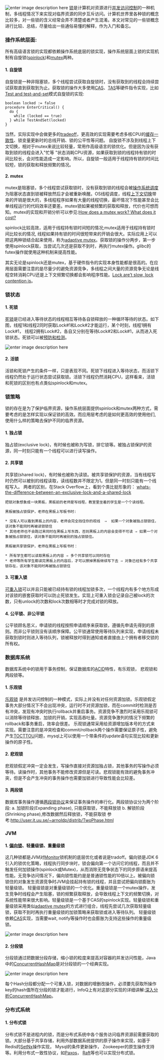 ![enter image description here](http://oojr8w6at.bkt.clouddn.com/image/jpgancientdoorlock.jpg)
[锁](https://en.wikipedia.org/wiki/Lock_%28computer_science%29#Types)是计算机对资源进行[并发访问控制](https://en.wikipedia.org/wiki/Concurrency_control)的一种机制，多线程情况下来实现对临界资源的同步互斥访问。计算机世界里各种锁的概念比较多，对一些锁的含义经常会弄不清楚或者产生混淆。本文对常见的一些锁概念进行比较、总结，尽量给出一些通俗易懂的解释，作为入门和备忘。

### 操作系统层面:
所有高级语言锁的实现都依赖操作系统底层的锁实现，操作系统层面上锁的实现机制有自旋锁([spinlock](https://en.wikipedia.org/wiki/Spinlock))和[mutex](https://en.wikipedia.org/wiki/Mutual_exclusion)两种。

#### 1. 自旋锁
自旋锁是一种非阻塞锁，多个线程尝试获取自旋锁时，没有获取到的线程会持续尝试获取直到获取到为止。获取锁的操作大多使用[CAS](https://en.wikipedia.org/wiki/Compare-and-swap)、[TAS](https://en.wikipedia.org/wiki/Test-and-set)等硬件指令实现，比如[Test and test-and-set](https://en.wikipedia.org/wiki/Test_and_test-and-set)模式自旋锁的实现:
```
boolean locked := false
procedure EnterCritical() {
  do {
    while (locked == true)
  } while TestAndSet(locked)
}
```
当然，实际实现中会做更多的[tradeoff](https://www.zhihu.com/question/55764216)，更高效的实现需要考虑多核CPU的[缓存一致性](https://en.wikipedia.org/wiki/Cache_coherence)、锁变量更新时的总线开销、锁的公平性等问题。
自旋锁不涉及到线程上下文切换，相对于mutex来说比较轻量，常用作高级语言的锁优化。但是因为没有获取到锁的线程会进入"忙等 "状态消耗CPU资源，如果获取到锁的线程持有锁的时间比较长，会对性能造成一定影响。所以，自旋锁一般适用于线程持有锁的时间比较短，锁的获取和释放频繁的情况。
#### 2. mutex
mutex是阻塞锁，多个线程尝试获取锁时，没有获取到锁的线程会被[操作系统调度](https://en.wikipedia.org/wiki/Scheduling_%28computing%29#Process_scheduler)为阻塞状态直到锁被释放然后才会被重新唤醒。OS线程调度，线程[上下文切换](https://en.wikipedia.org/wiki/Context_switch)带来的开销是很大的，多线程程序如果有大量的线程切换，最坏情况下性能甚至会比单线程运行的代码效率还要差。mutex锁如果被频繁的获取和释放，代价也可想而知。mutex的实现和开销分析可以参见:[How does a mutex work? What does it cost?](https://mortoray.com/2011/12/16/how-does-a-mutex-work-what-does-it-cost/)

spinlock比较高效，适用于线程持有锁时间短的情况;mutex适用于线程持有锁时间比较长的情况, 线程如果持有锁的时间很短带来的开销会很大。实际应用上可以把这两种锁结合起来使用，称为[adaptive mutex](https://lwn.net/Articles/704843/)。获取锁的操作分两步，第一步使用spinlock获取，当尝试几次还是获取不到时，再执行mutex操作。glibc的futex操作就使用这种机制来提高性能。

其实无论是spinlock还是mutex，基于硬件指令的实现本身性能都是很高的。在应用层面需要注意的是尽量少的避免资源竞争，多线程之间大量的资源竞争无论是线程空转消耗CPU还是上下文频繁切换都会影响程序性能。[Lock are't slow, lock contention is](http://preshing.com/20111118/locks-arent-slow-lock-contention-is/)。

### 锁状态

#### 1. 死锁

[死锁](https://en.wikipedia.org/wiki/Deadlock)是已经进入等待状态的线程相互等待各自锁释放的一种循环等待的状态。如下图，线程1和线程2同时获取Lock#1和Lock#2才能运行，某个时刻，线程1拥有Lock#1， 线程2拥有Lock#2，各自又分别在等待Lock#2和Lock#1，从而进入死锁状态。死锁可以被[预防和检测](http://javajee.com/deadlock-prevention-avoidance-detection-and-recovery-in-operating-systems)。

![enter image description here](http://oojr8w6at.bkt.clouddn.com/image/jpgdead_lock.png)

#### 2. 活锁 

活锁和死锁产生的条件一样，只是表现不同。死锁下线程进入等待状态，而活锁下线程仍然处于运行状态尝试获取锁。活锁下线程仍然消耗CPU，这样看来，活锁和死锁的区别也有点类似spinlock和mutex。
### 锁策略
锁的存在是为了保护临界资源，操作系统层面提供spinlock和mutex两种方式，需要考虑的是怎样实现以保证锁的高效。而应用层考虑的是如何更高效的使用他们, 使用什么样的策略去保护不同的临界资源。

#### 1. 独占锁

独占锁(exclusive lock)，有时候也被称为写锁，排它锁等。被独占锁保护的资源，同一时刻只能有一个线程可以进行读写操作。

#### 2. 共享锁

共享锁(shared lock)，有时候也被称为读锁。被共享锁保护的资源，当有线程写时仍然可以被别的线程读取，读线程数并不限定为1。但是同一时刻只能有一个线程写入。
两者的区别，在Stack Overflow上，看到个类比挺形象的：
		 [whats-the-difference-between-an-exclusive-lock-and-a-shared-lock](https://stackoverflow.com/questions/11837428/whats-the-difference-between-an-exclusive-lock-and-a-shared-lock)
		 
	把锁对象想象成一块黑板，黑板前的老师是写线程，教室里坐着的学生是一个个读线程。

	黑板被独占锁保护，老师在黑板上写板书时:

	* 没有人可以看到黑板上的内容，老师会完全挡住你的视线  ⇒  如果一个对象被独占锁锁住，该对象不能同时再被读锁锁住
	* 其他老师也不会跑过来同时在黑板上写东西，否则黑板上的内容会变得不可读 ⇒ 如果一个对象被独占锁锁住，该对象不能同时再被别的独占锁锁住。

	黑板被共享锁保护，老师在黑板上写板书时：

	* 所有学生都可以读取黑板上的内容 ⇒ 多个共享锁可以同时存在
	* 老师等所有学生都读完黑板上的内容后，才可以擦掉黑板继续写下去 ⇒ 对象已经有多个共享锁存在，该对象不能同时再被独占锁锁住

#### 3. 可重入锁

[可重入锁](https://en.wikipedia.org/wiki/Reentrant_mutex)可以并且只能被已经持有锁的线程加锁多次，一个线程内有多个地方形成对该锁的嵌套获取时可以防止死锁发生。实现上可重入锁会记录自己被lock的次数，只有unlock的次数和lock次数相等时才完成对锁的释放。

#### 4. 公平锁、非公平锁

公平锁顾名思义，申请锁的线程按照申请顺序来获取锁，遵循先申请先得到的原则。而非公平锁则没有该顺序保障。公平锁通常使用等待队列来实现，申请线程未获取到锁时则进入等待队列，锁被释放时得到通知或者直接由上个拥有者移交锁的所有权。

### 数据库系统
数据库系统中的锁用于事务控制，保证数据库的[ACID](https://en.wikipedia.org/wiki/ACID)特性，有乐观锁， 悲观锁和两段锁等。

#### 1. 乐观锁

[乐观锁](https://en.wikipedia.org/wiki/Optimistic_concurrency_control) 是并发访问控制的一种模式，实际上并没有对任何资源加锁。乐观锁假定事务大部分情况下不会出现冲突，运行时不对资源加锁，而在commit时检测是否有冲突，发现有冲突时执行rollback并重启事务。资源竞争不激烈时采用乐观锁可以消除等待锁释放、加锁的开销，实现高吞吐量。资源竞争激列的情况下频繁的rollback和事务重启，效率会很差。
乐观锁通常采用给资源增加版本号的方式来实现。需要注意的是冲突检查和commit/rollback两个操作需要保证原子性，避免产生[TOCTTOU](https://en.wikipedia.org/wiki/Time_of_check_to_time_of_use)问题，mysql上可以使用一个带条件的update语句实现比较和更新操作的原子性。

#### 2. 悲观锁

悲观锁假定冲突一定会发生，写操作直接对资源加独占锁，其他事务的写操作必须等待。读操作时，其他事务不能修改资源但是可读。悲观锁能有效的避免事务冲突，但是不会产生冲突的事务操作也需要加锁进行导致性能会比较差。

#### 3. 两段锁

数据库事务操作遵循[两段锁协议](https://en.wikipedia.org/wiki/Two-phase_locking)来保证事务操作的串行化。两段锁协议分为两个阶段:
a. 加锁阶段(Expanding phase), 只能获取锁，不能释放锁
b. 解锁阶段(Shrinking phase),修改数据然后释放锁，不能获取锁
参考:http://user.it.uu.se/~arnoldp/distrib/TwoPhase.html
### JVM

#### 1. [偏向锁](https://blogs.oracle.com/dave/biased-locking-in-hotspot)、轻量级锁、重量级锁

这几种锁都是JVM对[Monitor](http://www.programcreek.com/2011/12/monitors-java-synchronization-mechanism/)锁机制的底层优化或者说是tradoff。偏向锁是JDK 6引入的锁优化策略，线程执行同步块时，锁会偏向第一个访问它的线程，而且并不触发任何加锁操作(spinlock或Mutex)，从而消除无竞争状态下的同步原语来提高性能。无竞争访问情况下，偏向锁性能约是是普通锁性能的10倍以上。被偏向锁锁住的对象发生资源竞争时JVM会挂起持有锁的线程，并且尝试把偏向锁膨胀为轻量级锁。
轻量级锁是对重量级锁的一个优化。重量级锁是一个mutex操作，发生竞争时线程会产生阻塞，锁的频繁获取释放，会导致线程上下文的频繁切换，对系统性能带来很大影响。轻量级锁是一个基于CAS的spinlock实现。轻量级锁和重量级锁采用类似[adaptive mutex](https://lwn.net/Articles/704843/)的方式进行组合，线程先尝试几次获取轻量级锁，获取不到时再执行重量级锁的加锁策略来获取锁或进入等待队列。
轻量级锁依赖[CAS](https://en.wikipedia.org/wiki/Compare-and-swap)实现，当需要wait, notify等操作时也会膨胀为支持这些操作的重量级锁。

![enter image description here](http://oojr8w6at.bkt.clouddn.com/lock_trans.png)

#### 2. 分段锁

分段锁通过把数据分段存储，缩小锁的粒度来提高对容器的并发访问性能，Java中的[ConcurrentHashMap](https://docs.oracle.com/javase/8/docs/api/java/util/concurrent/ConcurrentHashMap.html)是对分段锁的一个经典实现。

![enter image description here](http://oojr8w6at.bkt.clouddn.com/lock_segment.png)

每个Hash分段都分配一个可重入锁，对数据的增删改操作，必须要先获取所操作key的hash值所在分段的锁才能进行，InfoQ上有对这部分实现的详细讲解:[深入分析ConcurrentHashMap](http://www.infoq.com/cn/articles/ConcurrentHashMap/)。

### 分布式系统
#### 1. 分布式锁

分布式锁不是进程内的锁，而是分布式系统中各个服务访问临界资源前需要获取的锁。大部分基于共享存储，利用外部数据系统提供的原子操作来实现，如基于Redis的[SetNx](https://redis.io/commands/setnx)操作实现， Mysql的条件更新操作， Zookeeper的原生操作支持等。利用分布式一致性协议，如[Paxos](https://en.wikipedia.org/wiki/Paxos_%28computer_science%29)， [Raft](https://raft.github.io/)等也可以实现分布式锁。
